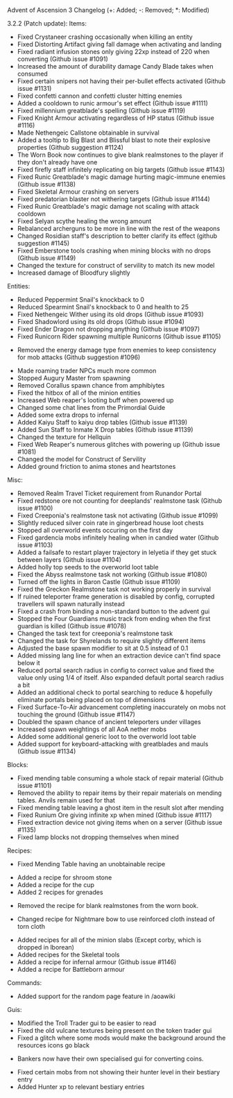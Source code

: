 Advent of Ascension 3 Changelog
(+: Added; -: Removed; *: Modified)

3.2.2 (Patch update):
Items:
* Fixed Crystaneer crashing occasionally when killing an entity
* Fixed Distorting Artifact giving fall damage when activating and landing
* Fixed radiant infusion stones only giving 22xp instead of 220 when converting (Github issue #1091)
* Increased the amount of durability damage Candy Blade takes when consumed
* Fixed certain snipers not having their per-bullet effects activated (Github issue #1131)
* Fixed confetti cannon and confetti cluster hitting enemies
* Added a cooldown to runic armour's set effect (Github issue #1111)
* Fixed millennium greatblade's spelling (Github issue #1119)
* Fixed Knight Armour activating regardless of HP status (Github issue #1116)
* Made Nethengeic Callstone obtainable in survival
* Added a tooltip to Big Blast and Blissful blast to note their explosive properties (Github suggestion #1124)
* The Worn Book now continues to give blank realmstones to the player if they don't already have one
* Fixed firefly staff infinitely replicating on big targets (Github issue #1143)
* Fixed Runic Greatblade's magic damage hurting magic-immune enemies (Github issue #1138)
* Fixed Skeletal Armour crashing on servers
* Fixed predatorian blaster not withering targets (Github issue #1144)
* Fixed Runic Greatblade's magic damage not scaling with attack cooldown
* Fixed Selyan scythe healing the wrong amount
* Rebalanced archerguns to be more in line with the rest of the weapons
* Changed Rosidian staff's description to better clarify its effect (github suggestion #1145)
* Fixed Emberstone tools crashing when mining blocks with no drops (Github issue #1149)
* Changed the texture for construct of servility to match its new model
* Increased damage of Bloodfury slightly

Entities:
* Reduced Peppermint Snail's knockback to 0
* Reduced Spearmint Snail's knockback to 0 and health to 25
* Fixed Nethengeic Wither using its old drops (Github issue #1093)
* Fixed Shadowlord using its old drops (Github issue #1094)
* Fixed Ender Dragon not dropping anything (Github issue #1097)
* Fixed Runicorn Rider spawning multiple Runicorns (Github issue #1105)
- Removed the energy damage type from enemies to keep consistency for mob attacks (Github suggestion #1096)
* Made roaming trader NPCs much more common
* Stopped Augury Master from spawning
* Removed Corallus spawn chance from amphibiytes
* Fixed the hitbox of all of the minion entities
* Increased Web reaper's looting buff when powered up
* Changed some chat lines from the Primordial Guide
* Added some extra drops to infernal
* Added Kaiyu Staff to kaiyu drop tables (Github issue #1139)
* Added Sun Staff to Inmate X Drop tables (Github issue #1139)
* Changed the texture for Hellquin
* Fixed Web Reaper's numerous glitches with powering up (Github issue #1081)
* Changed the model for Construct of Servility
* Added ground friction to anima stones and heartstones

Misc:
* Removed Realm Travel Ticket requirement from Runandor Portal
* Fixed redstone ore not counting for deeplands' realmstone task (Github issue #1100)
* Fixed Creeponia's realmstone task not activating (Github issue #1099)
* Slightly reduced silver coin rate in gingerbread house loot chests
* Stopped all overworld events occuring on the first day
* Fixed gardencia mobs infinitely healing when in candied water (Github issue #1103)
* Added a failsafe to restart player trajectory in lelyetia if they get stuck between layers (Github issue #1104)
* Added holly top seeds to the overworld loot table
* Fixed the Abyss realmstone task not working (Github issue #1080)
* Turned off the lights in Baron Castle (Github issue #1109)
* Fixed the Greckon Realmstone task not working properly in survival
* If ruined teleporter frame generation is disabled by config, corrupted travellers will spawn naturally instead
* Fixed a crash from binding a non-standard button to the advent gui
* Stopped the Four Guardians music track from ending when the first guardian is killed (Github issue #1078)
* Changed the task text for creeponia's realmstone task
* Changed the task for Shyrelands to require slightly different items
* Adjusted the base spawn modifier to sit at 0.5 instead of 0.1
* Added missing lang line for when an extraction device can't find space below it
* Reduced portal search radius in config to correct value and fixed the value only using 1/4 of itself. Also expanded default portal search radius a bit
* Added an additional check to portal searching to reduce & hopefully eliminate portals being placed on top of dimensions
* Fixed Surface-To-Air advancement completing inaccurately on mobs not touching the ground (Github issue #1147)
* Doubled the spawn chance of ancient teleporters under villages
* Increased spawn weightings of all AoA nether mobs
* Added some additional generic loot to the overworld loot table
* Added support for keyboard-attacking with greatblades and mauls (Github issue #1134)

Blocks:
* Fixed mending table consuming a whole stack of repair material (Github issue #1101)
* Removed the ability to repair items by their repair materials on mending tables. Anvils remain used for that
* Fixed mending table leaving a ghost item in the result slot after mending
* Fixed Runium Ore giving infinite xp when mined (Github issue #1117)
* Fixed extraction device not giving items when on a server (Github issue #1135)
* Fixed lamp blocks not dropping themselves when mined

Recipes:
* Fixed Mending Table having an unobtainable recipe
+ Added a recipe for shroom stone
+ Added a recipe for the cup
+ Added 2 recipes for grenades
- Removed the recipe for blank realmstones from the worn book.
* Changed recipe for Nightmare bow to use reinforced cloth instead of torn cloth
+ Added recipes for all of the minion slabs (Except corby, which is dropped in lborean)
+ Added recipes for the Skeletal tools
+ Added a recipe for infernal armour (Github issue #1146)
+ Added a recipe for Battleborn armour

Commands:
* Added support for the random page feature in /aoawiki

Guis:
* Modified the Troll Trader gui to be easier to read
* Fixed the old vulcane textures being present on the token trader gui
* Fixed a glitch where some mods would make the background around the resources icons go black
+ Bankers now have their own specialised gui for converting coins.
* Fixed certain mobs from not showing their hunter level in their bestiary entry
* Added Hunter xp to relevant bestiary entries
